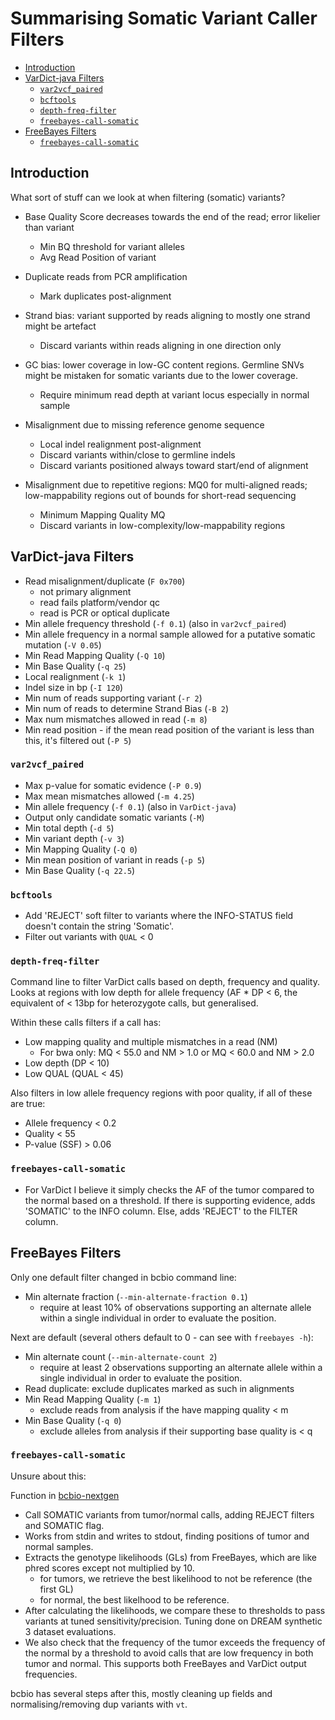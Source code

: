 Summarising Somatic Variant Caller Filters
==========================================

<!-- vim-markdown-toc GFM -->

* [Introduction](#introduction)
* [VarDict-java Filters](#vardict-java-filters)
    * [`var2vcf_paired`](#var2vcf_paired)
    * [`bcftools`](#bcftools)
    * [`depth-freq-filter`](#depth-freq-filter)
    * [`freebayes-call-somatic`](#freebayes-call-somatic)
* [FreeBayes Filters](#freebayes-filters)
    * [`freebayes-call-somatic`](#freebayes-call-somatic-1)

<!-- vim-markdown-toc -->

Introduction
------------
What sort of stuff can we look at when filtering (somatic) variants?

* Base Quality Score decreases towards the end of the read; error likelier than variant
    - Min BQ threshold for variant alleles
    - Avg Read Position of variant

* Duplicate reads from PCR amplification
    - Mark duplicates post-alignment

* Strand bias: variant supported by reads aligning to mostly one strand might be artefact
    - Discard variants within reads aligning in one direction only

* GC bias: lower coverage in low-GC content regions. Germline SNVs might be mistaken for somatic variants
  due to the lower coverage.
    - Require minimum read depth at variant locus especially in normal sample

* Misalignment due to missing reference genome sequence
    - Local indel realignment post-alignment
    - Discard variants within/close to germline indels
    - Discard variants positioned always toward start/end of alignment

* Misalignment due to repetitive regions: MQ0 for multi-aligned reads; low-mappability regions out of
  bounds for short-read sequencing
    - Minimum Mapping Quality MQ
    - Discard variants in low-complexity/low-mappability regions

VarDict-java Filters
--------------------

* Read misalignment/duplicate (`F 0x700`)
    - not primary alignment
    - read fails platform/vendor qc
    - read is PCR or optical duplicate
* Min allele frequency threshold (`-f 0.1`) (also in `var2vcf_paired`)
* Min allele frequency in a normal sample allowed for a putative somatic mutation (`-V 0.05`)
* Min Read Mapping Quality (`-Q 10`)
* Min Base Quality (`-q 25`)
* Local realignment (`-k 1`)
* Indel size in bp (`-I 120`)
* Min num of reads supporting variant (`-r 2`)
* Min num of reads to determine Strand Bias (`-B 2`)
* Max num mismatches allowed in read (`-m 8`)
* Min read position - if the mean read position of the variant is less than this, it's filtered out (`-P 5`)

### `var2vcf_paired`

* Max p-value for somatic evidence (`-P 0.9`)
* Max mean mismatches allowed (`-m 4.25`)
* Min allele frequency (`-f 0.1`) (also in `VarDict-java`)
* Output only candidate somatic variants (`-M`)
* Min total depth (`-d 5`)
* Min variant depth (`-v 3`)
* Min Mapping Quality (`-Q 0`)
* Min mean position of variant in reads (`-p 5`)
* Min Base Quality (`-q 22.5`)

### `bcftools`
* Add 'REJECT' soft filter to variants where the INFO-STATUS field doesn't contain the string 'Somatic'.
* Filter out variants with `QUAL` < 0

### `depth-freq-filter`
Command line to filter VarDict calls based on depth, frequency and quality.
Looks at regions with low depth for allele frequency (AF * DP < 6, the equivalent
of < 13bp for heterozygote calls, but generalised.

Within these calls filters if a call has:

- Low mapping quality and multiple mismatches in a read (NM)
    - For bwa only: MQ < 55.0 and NM > 1.0 or MQ < 60.0 and NM > 2.0
- Low depth (DP < 10)
- Low QUAL (QUAL < 45)

Also filters in low allele frequency regions with poor quality, if all of these are
true:

- Allele frequency < 0.2
- Quality < 55
- P-value (SSF) > 0.06

### `freebayes-call-somatic`
* For VarDict I believe it simply checks the AF of the tumor compared to the
  normal based on a threshold. If there is supporting evidence, adds 'SOMATIC'
  to the INFO column. Else, adds 'REJECT' to the FILTER column.

FreeBayes Filters
-----------------

Only one default filter changed in bcbio command line:

* Min alternate fraction (`--min-alternate-fraction 0.1`)
    - require at least 10% of observations supporting an alternate allele
      within a single individual in order to evaluate the position.

Next are default (several others default to 0 - can see with `freebayes -h`):

* Min alternate count (`--min-alternate-count 2`)
    - require at least 2 observations supporting an alternate allele
      within a single individual in order to evaluate the position.
* Read duplicate: exclude duplicates marked as such in alignments
* Min Read Mapping Quality (`-m 1`)
    - exclude reads from analysis if the have mapping quality < m
* Min Base Quality (`-q 0`)
    - exclude alleles from analysis if their supporting base quality
      is < q

### `freebayes-call-somatic`

Unsure about this:

Function in [bcbio-nextgen](https://github.com/chapmanb/bcbio-nextgen/blob/master/bcbio/variation/freebayes.py)

* Call SOMATIC variants from tumor/normal calls, adding REJECT filters and SOMATIC flag.
* Works from stdin and writes to stdout, finding positions of tumor and normal samples.
* Extracts the genotype likelihoods (GLs) from FreeBayes, which are like phred scores
  except not multiplied by 10.
    * for tumors, we retrieve the best likelihood to not be reference (the first GL)
    * for normal, the best likelhood to be reference.
* After calculating the likelihoods, we compare these to thresholds to pass variants
  at tuned sensitivity/precision. Tuning done on DREAM synthetic 3 dataset evaluations.
* We also check that the frequency of the tumor exceeds the frequency of the normal by
  a threshold to avoid calls that are low frequency in both tumor and normal. This supports
  both FreeBayes and VarDict output frequencies.

bcbio has several steps after this, mostly cleaning up fields and normalising/removing dup variants with `vt`.

